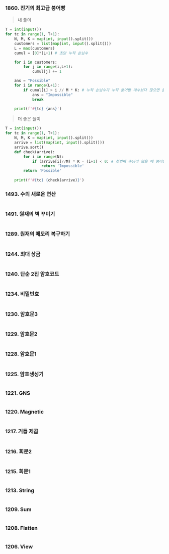 ### 1860. 진기의 최고급 붕어빵

> 내 풀이

```python
T = int(input())
for tc in range(1, T+1):
    N, M, K = map(int, input().split())
    customers = list(map(int, input().split()))
    L = max(customers)
    cumul = [0]*(L+1) # 초당 누적 손님수

    for i in customers:
        for j in range(i,L+1):
            cumul[j] += 1

    ans = "Possible"
    for i in range(L+1):
        if cumul[i] > i // M * K: # 누적 손님수가 누적 붕어빵 개수보다 많으면 불가능
            ans = "Impossible"
            break

    print(f'#{tc} {ans}')
```

> 더 좋은 풀이

```python
T = int(input())
for tc in range(1, T+1):
    N, M, K = map(int, input().split())
    arrive = list(map(int, input().split()))
    arrive.sort()
    def check(arrive):
        for i in range(N):
            if (arrive[i]//M) * K - (i+1) < 0: # 첫번째 손님이 왔을 때 붕어빵이 1개이상 있어야함 => 두번째 손님이 왔을 때 2개이상 => 반복
                return 'Impossible'
        return 'Possible'
 
    print(f'#{tc} {check(arrive)}')
```

### 1493. 수의 새로운 연산

```python

```

### 1491. 원재의 벽 꾸미기

```python

```

### 1289. 원재의 메모리 복구하기

```python

```

### 1244. 최대 상금

```python

```

### 1240. 단순 2진 암호코드

```python

```

### 1234. 비밀번호

```python

```

### 1230. 암호문3

```python

```

### 1229. 암호문2

```python

```

### 1228. 암호문1

```python

```

### 1225. 암호생성기

```python

```

### 1221. GNS

```python

```

### 1220. Magnetic

```python

```

### 1217. 거듭 제곱

```python

```

### 1216. 회문2

```python

```

### 1215. 회문1

```python

```

### 1213. String

```python

```

### 1209. Sum

```python

```

### 1208. Flatten

```python

```

### 1206. View

```python

```



